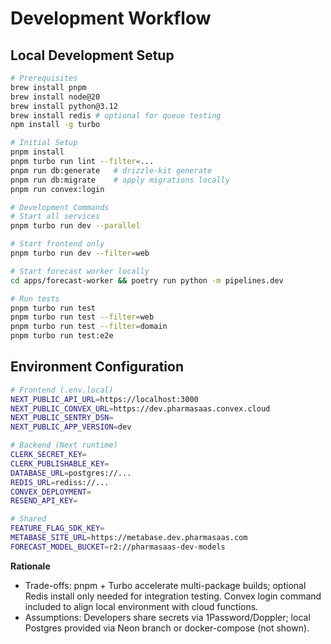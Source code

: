 # Development Workflow

## Local Development Setup

```bash
# Prerequisites
brew install pnpm
brew install node@20
brew install python@3.12
brew install redis # optional for queue testing
npm install -g turbo
```

```bash
# Initial Setup
pnpm install
pnpm turbo run lint --filter=...
pnpm run db:generate   # drizzle-kit generate
pnpm run db:migrate    # apply migrations locally
pnpm run convex:login
```

```bash
# Development Commands
# Start all services
pnpm turbo run dev --parallel

# Start frontend only
pnpm turbo run dev --filter=web

# Start forecast worker locally
cd apps/forecast-worker && poetry run python -m pipelines.dev

# Run tests
pnpm turbo run test
pnpm turbo run test --filter=web
pnpm turbo run test --filter=domain
pnpm turbo run test:e2e
```

## Environment Configuration

```bash
# Frontend (.env.local)
NEXT_PUBLIC_API_URL=https://localhost:3000
NEXT_PUBLIC_CONVEX_URL=https://dev.pharmasaas.convex.cloud
NEXT_PUBLIC_SENTRY_DSN=
NEXT_PUBLIC_APP_VERSION=dev

# Backend (Next runtime)
CLERK_SECRET_KEY=
CLERK_PUBLISHABLE_KEY=
DATABASE_URL=postgres://...
REDIS_URL=rediss://...
CONVEX_DEPLOYMENT=
RESEND_API_KEY=

# Shared
FEATURE_FLAG_SDK_KEY=
METABASE_SITE_URL=https://metabase.dev.pharmasaas.com
FORECAST_MODEL_BUCKET=r2://pharmasaas-dev-models
```

**Rationale**
- Trade-offs: pnpm + Turbo accelerate multi-package builds; optional Redis install only needed for integration testing. Convex login command included to align local environment with cloud functions.
- Assumptions: Developers share secrets via 1Password/Doppler; local Postgres provided via Neon branch or docker-compose (not shown).
